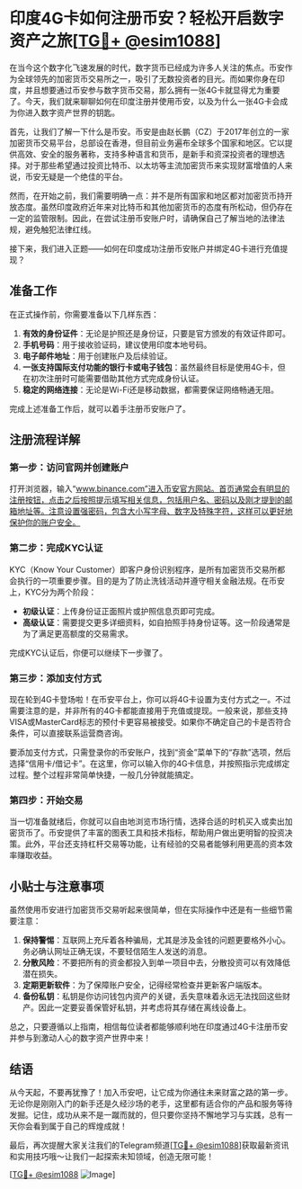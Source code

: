 # 印度4G卡如何注册币安？轻松开启数字资产之旅[[TG💪+ @esim1088](https://t.me/s/esim1088)]

在当今这个数字化飞速发展的时代，数字货币已经成为许多人关注的焦点。币安作为全球领先的加密货币交易所之一，吸引了无数投资者的目光。而如果你身在印度，并且想要通过币安参与数字货币交易，那么拥有一张4G卡就显得尤为重要了。今天，我们就来聊聊如何在印度注册并使用币安，以及为什么一张4G卡会成为你进入数字资产世界的钥匙。

首先，让我们了解一下什么是币安。币安是由赵长鹏（CZ）于2017年创立的一家加密货币交易平台，总部设在香港，但目前业务遍布全球多个国家和地区。它以提供高效、安全的服务著称，支持多种语言和货币，是新手和资深投资者的理想选择。对于那些希望通过投资比特币、以太坊等主流加密货币来实现财富增值的人来说，币安无疑是一个绝佳的平台。

然而，在开始之前，我们需要明确一点：并不是所有国家和地区都对加密货币持开放态度。虽然印度政府近年来对比特币和其他加密货币的态度有所松动，但仍存在一定的监管限制。因此，在尝试注册币安账户时，请确保自己了解当地的法律法规，避免触犯法律红线。

接下来，我们进入正题——如何在印度成功注册币安账户并绑定4G卡进行充值提现？

## 准备工作

在正式操作前，你需要准备以下几样东西：

1. **有效的身份证件**：无论是护照还是身份证，只要是官方颁发的有效证件即可。
2. **手机号码**：用于接收验证码，建议使用印度本地号码。
3. **电子邮件地址**：用于创建账户及后续验证。
4. **一张支持国际支付功能的银行卡或电子钱包**：虽然最终目标是使用4G卡，但在初次注册时可能需要借助其他方式完成身份认证。
5. **稳定的网络连接**：无论是Wi-Fi还是移动数据，都需要保证网络畅通无阻。

完成上述准备工作后，就可以着手注册币安账户了。

## 注册流程详解

### 第一步：访问官网并创建账户

打开浏览器，输入“www.binance.com”进入币安官方网站。首页通常会有明显的注册按钮，点击之后按照提示填写相关信息，包括用户名、密码以及刚才提到的邮箱地址等。注意设置强密码，包含大小写字母、数字及特殊字符，这样可以更好地保护你的账户安全。

### 第二步：完成KYC认证

KYC（Know Your Customer）即客户身份识别程序，是所有加密货币交易所都会执行的一项重要步骤。目的是为了防止洗钱活动并遵守相关金融法规。在币安上，KYC分为两个阶段：

- **初级认证**：上传身份证正面照片或护照信息页即可完成。
- **高级认证**：需要提交更多详细资料，如自拍照手持身份证等。这一阶段通常是为了满足更高额度的交易需求。

完成KYC认证后，你便可以继续下一步骤了。

### 第三步：添加支付方式

现在轮到4G卡登场啦！在币安平台上，你可以将4G卡设置为支付方式之一。不过需要注意的是，并非所有的4G卡都能直接用于充值或提现。一般来说，那些支持VISA或MasterCard标志的预付卡更容易被接受。如果你不确定自己的卡是否符合条件，可以直接联系运营商咨询。

要添加支付方式，只需登录你的币安账户，找到“资金”菜单下的“存款”选项，然后选择“信用卡/借记卡”。在这里，你可以输入你的4G卡信息，并按照指示完成绑定过程。整个过程非常简单快捷，一般几分钟就能搞定。

### 第四步：开始交易

当一切准备就绪后，你就可以自由地浏览市场行情，选择合适的时机买入或卖出加密货币了。币安提供了丰富的图表工具和技术指标，帮助用户做出更明智的投资决策。此外，平台还支持杠杆交易等功能，让有经验的交易者能够利用更高的资本效率赚取收益。

## 小贴士与注意事项

虽然使用币安进行加密货币交易听起来很简单，但在实际操作中还是有一些细节需要注意：

1. **保持警惕**：互联网上充斥着各种骗局，尤其是涉及金钱的问题更要格外小心。务必确认网址正确无误，不要轻信陌生人发送的消息。
2. **分散风险**：不要把所有的资金都投入到单一项目中去，分散投资可以有效降低潜在损失。
3. **定期更新软件**：为了保障账户安全，记得经常检查并更新客户端版本。
4. **备份私钥**：私钥是你访问钱包内资产的关键，丢失意味着永远无法找回这些财产。因此一定要妥善保管好私钥，并考虑将其存储在离线设备上。

总之，只要遵循以上指南，相信每位读者都能够顺利地在印度通过4G卡注册币安并参与到激动人心的数字资产世界中来！

## 结语

从今天起，不要再犹豫了！加入币安吧，让它成为你通往未来财富之路的第一步。无论你是刚刚入门的新手还是久经沙场的老手，这里都有适合你的产品和服务等待发掘。记住，成功从来不是一蹴而就的，但只要你坚持不懈地学习与实践，总有一天你会看到属于自己的辉煌成就！

最后，再次提醒大家关注我们的Telegram频道[[TG💪+ @esim1088](https://t.me/s/esim1088)]获取最新资讯和实用技巧哦～让我们一起探索未知领域，创造无限可能！

[[TG💪+ @esim1088](https://t.me/s/esim1088) ![Image](https://i.postimg.cc/4NQfJmqS/Snipaste-2025-05-13-00-14-12.png)]